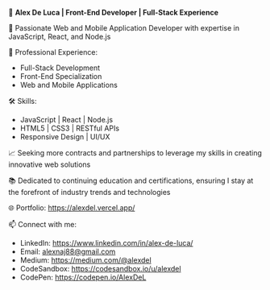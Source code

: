 👋 **Alex De Luca | Front-End Developer | Full-Stack Experience**

🚀 Passionate Web and Mobile Application Developer with expertise in JavaScript, React, and Node.js

💼 Professional Experience:
- Full-Stack Development
- Front-End Specialization
- Web and Mobile Applications

🛠️ Skills:
- JavaScript | React | Node.js
- HTML5 | CSS3 | RESTful APIs
- Responsive Design | UI/UX

📈 Seeking more contracts and partnerships to leverage my skills in creating innovative web solutions

📚 Dedicated to continuing education and certifications, ensuring I stay at the forefront of industry trends and technologies

🌐 Portfolio: https://alexdel.vercel.app/

📫 Connect with me:
- LinkedIn: https://www.linkedin.com/in/alex-de-luca/
- Email: alexnaj88@gmail.com
- Medium: https://medium.com/@alexdel
- CodeSandbox: https://codesandbox.io/u/alexdel
- CodePen: https://codepen.io/AlexDeL

<!---
AlexDeL8/AlexDeL8 is a ✨ special ✨ repository because its `README.md` (this file) appears on your GitHub profile.
You can click the Preview link to take a look at your changes.
--->
